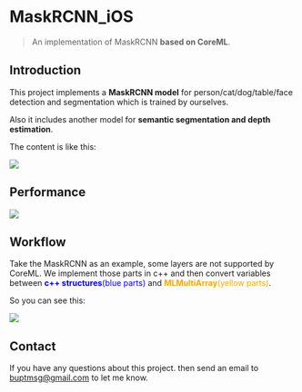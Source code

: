 # MaskRCNN_iOS

> An implementation of MaskRCNN  __based on CoreML__.

## Introduction

This project implements a __MaskRCNN model__ for person/cat/dog/table/face detection and segmentation which is trained by ourselves.
    
Also it includes another model for __semantic segmentation and depth estimation__.
    
The content is like this:

![](https://wx4.sinaimg.cn/mw1024/89ef5361ly1fsbvb2jat6j20yo0icac6.jpg)


## Performance

![](https://wx4.sinaimg.cn/mw1024/89ef5361ly1fsbvb2amarj20xt0fkdh2.jpg)

## Workflow

Take the MaskRCNN as an example, some layers are not supported by CoreML. We implement those parts in c++ and then convert variables between<font color=blue > __c++ structures__(blue parts)</font> and<font color=orange> __MLMultiArray__(yellow parts)</font>.

So you can see this:

![](https://wx3.sinaimg.cn/mw1024/89ef5361ly1fsbvb2eo43j20hj0inabi.jpg)
    
## Contact

If you have any questions about this project. then send an email to buptmsg@gmail.com to let me know.    
